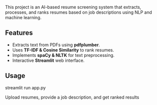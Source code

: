 This project is an AI-based resume screening system that extracts, processes, and ranks resumes based on job descriptions using NLP and machine learning.

##  Features
- Extracts text from PDFs using **pdfplumber**.
- Uses **TF-IDF & Cosine Similarity** to rank resumes.
- Implements **spaCy & NLTK** for text preprocessing.
- Interactive **Streamlit** web interface.

## Usage
streamlit run app.py

Upload resumes, provide a job description, and get ranked results
